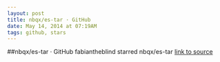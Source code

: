 ```yaml
---
layout: post
title: nbqx/es-tar · GitHub
date: May 14, 2014 at 07:19AM
tags: github, stars
---
```

##nbqx/es-tar · GitHub
fabiantheblind starred nbqx/es-tar
[link to source](http://ift.tt/1llKqpV) 
